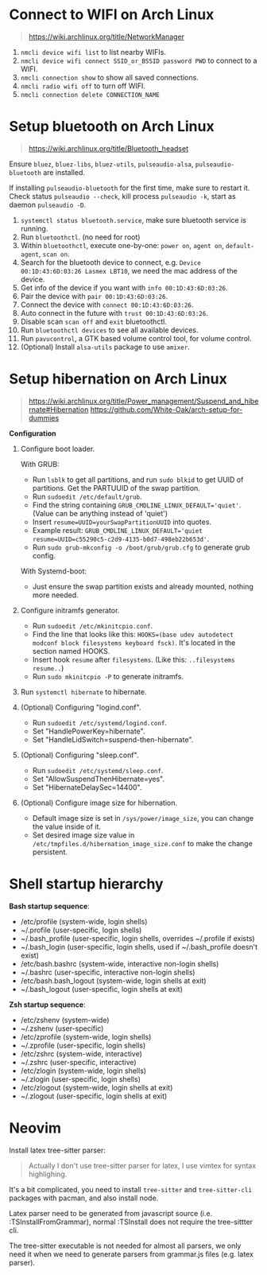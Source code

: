 # Connect to WIFI on Arch Linux

> https://wiki.archlinux.org/title/NetworkManager

1. `nmcli device wifi list` to list nearby WIFIs.
2. `nmcli device wifi connect SSID_or_BSSID password PWD` to connect to a WIFI.
3. `nmcli connection show` to show all saved connections.
4. `nmcli radio wifi off` to turn off WIFI.
5. `nmcli connection delete CONNECTION_NAME`


# Setup bluetooth on Arch Linux

> https://wiki.archlinux.org/title/Bluetooth_headset

Ensure `bluez`, `bluez-libs`, `bluez-utils`, `pulseaudio-alsa`, `pulseaudio-bluetooth` are installed.

If installing `pulseaudio-bluetooth` for the first time, make sure to restart it. Check status `pulseaudio --check`, kill process `pulseaudio -k`, start as daemon `pulseaudio -D`.

1. `systemctl status bluetooth.service`, make sure bluetooth service is running.
2. Run `bluetoothctl`. (no need for root)
3. Within `bluetoothctl`, execute one-by-one: `power on`, `agent on`, `default-agent`, `scan on`.
4. Search for the bluetooth device to connect, e.g. `Device 00:1D:43:6D:03:26 Lasmex LBT10`, we need the mac address of the device.
4. Get info of the device if you want with `info 00:1D:43:6D:03:26`.
5. Pair the device with `pair 00:1D:43:6D:03:26`.
6. Connect the device with `connect 00:1D:43:6D:03:26`.
7. Auto connect in the future with `trust 00:1D:43:6D:03:26`.
8. Disable scan `scan off` and `exit` bluetoothctl.
9. Run `bluetoothctl devices` to see all available devices.
10. Run `pavucontrol`, a GTK based volume control tool, for volume control. 
11. (Optional) Install `alsa-utils` package to use `amixer`.


# Setup hibernation on Arch Linux

> https://wiki.archlinux.org/title/Power_management/Suspend_and_hibernate#Hibernation
> https://github.com/White-Oak/arch-setup-for-dummies

**Configuration**

1. Configure boot loader.
   
   With GRUB:
   
   - Run `lsblk` to get all partitions, and run `sudo blkid` to get UUID of partitions. Get the PARTUUID of the swap partition.
   - Run `sudoedit /etc/default/grub`.
   - Find the string containing `GRUB_CMDLINE_LINUX_DEFAULT='quiet'`. (Value can be anything instead of 'quiet')
   - Insert `resume=UUID=yourSwapPartitionUUID` into quotes.
   - Example result: `GRUB_CMDLINE_LINUX_DEFAULT='quiet resume=UUID=c55290c5-c2d9-4135-b0d7-498eb22b653d'`.
   - Run `sudo grub-mkconfig -o /boot/grub/grub.cfg` to generate grub config.

   With Systemd-boot:

   - Just ensure the swap partition exists and already mounted, nothing more needed.

2. Configure initramfs generator.
   
   - Run `sudoedit /etc/mkinitcpio.conf`.
   - Find the line that looks like this: `HOOKS=(base udev autodetect modconf block filesystems keyboard fsck)`. It's located in the section named HOOKS.
   - Insert hook `resume` after `filesystems`. (Like this: `..filesystems resume..`)
   - Run `sudo mkinitcpio -P` to generate initramfs.

3. Run `systemctl hibernate` to hibernate.

4. (Optional) Configuring "logind.conf".

   - Run `sudoedit /etc/systemd/logind.conf`.
   - Set "HandlePowerKey=hibernate".
   - Set "HandleLidSwitch=suspend-then-hibernate".

5. (Optional) Configuring "sleep.conf".

   - Run `sudoedit /etc/systemd/sleep.conf`.
   - Set "AllowSuspendThenHibernate=yes".
   - Set "HibernateDelaySec=14400".

6. (Optional) Configure image size for hibernation.

   - Default image size is set in `/sys/power/image_size`, you can change the value inside of it.
   - Set desired image size value in `/etc/tmpfiles.d/hibernation_image_size.conf` to make the change persistent.

# Shell startup hierarchy

**Bash startup sequence**:

- /etc/profile (system-wide, login shells)
- ~/.profile (user-specific, login shells)
- ~/.bash_profile (user-specific, login shells, overrides ~/.profile if exists)
- ~/.bash_login (user-specific, login shells, used if ~/.bash_profile doesn't exist)
- /etc/bash.bashrc (system-wide, interactive non-login shells)
- ~/.bashrc (user-specific, interactive non-login shells)
- /etc/bash.bash_logout (system-wide, login shells at exit)
- ~/.bash_logout (user-specific, login shells at exit)

**Zsh startup sequence**:

- /etc/zshenv (system-wide)
- ~/.zshenv (user-specific)
- /etc/zprofile (system-wide, login shells)
- ~/.zprofile (user-specific, login shells)
- /etc/zshrc (system-wide, interactive)
- ~/.zshrc (user-specific, interactive)
- /etc/zlogin (system-wide, login shells)
- ~/.zlogin (user-specific, login shells)
- /etc/zlogout (system-wide, login shells at exit)
- ~/.zlogout (user-specific, login shells at exit)

# Neovim

Install latex tree-sitter parser:

> Actually I don't use tree-sitter parser for latex, I use vimtex for syntax highlighing.

It's a bit complicated, you need to install `tree-sitter` and `tree-sitter-cli` packages with pacman, and also install node.

Latex parser need to be generated from javascript source (i.e. :TSInstallFromGrammar), normal :TSInstall does not require the tree-sittter cli.

The tree-sitter executable is not needed for almost all parsers, we only need it when we need to generate parsers from grammar.js files (e.g. latex parser).
